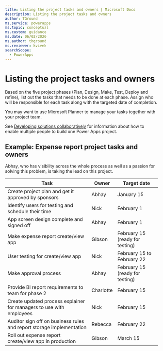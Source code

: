 ```yaml
---
title: Listing the project tasks and owners | Microsoft Docs
description: Listing the project tasks and owners
author: TGround
ms.service: powerapps
ms.topic: conceptual
ms.custom: guidance
ms.date: 06/02/2020
ms.author: thground
ms.reviewer: kvivek
searchScope:  
  - PowerApps
---
```


# Listing the project tasks and owners

Based on the five project phases (Plan, Design, Make, Test, Deploy and refine),
list out the tasks that needs to be done at each phase. Assign who will be
responsible for each task along with the targeted date of completion.

You may want to use Microsoft Planner to manage your tasks together with your
project team.

See [Developing solutions collaboratively](making-phase.md) for information about how to enable
multiple people to build one Power Apps project.

## Example: Expense report project tasks and owners

Abhay, who has visibility across the whole process as well as a passion for
solving this problem, is taking the lead on this project.

| **Task**                                                             | **Owner** | **Target date**                 |
|----------------------------------------------------------------------|-----------|---------------------------------|
| Create project plan and get it approved by sponsors                  | Abhay     | January 15                      |
| Identify users for testing and schedule their time                   | Nick      | February 1                      |
| App screen design complete and signed off                            | Abhay     | February 1                      |
| Make expense report create/view app                                  | Gibson    | February 15 (ready for testing) |
| User testing for create/view app                                     | Nick      | February 15 to February 22      |
| Make approval process                                                | Abhay     | February 15 (ready for testing) |
| Provide BI report requirements to team for phase 2                   | Charlotte | February 15                     |
| Create updated process explainer for managers to use with employees  | Nick      | February 15                     |
| Auditor sign off on business rules and report storage implementation | Rebecca   | February 22                     |
| Roll out expense report create/view app in production                | Gibson    | March 15                        |
